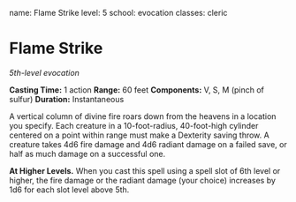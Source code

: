 name: Flame Strike
level: 5
school: evocation
classes: cleric

# Flame Strike
_5th-level evocation_

**Casting Time:** 1 action
**Range:** 60 feet
**Components:** V, S, M (pinch of sulfur)
**Duration:** Instantaneous

A vertical column of divine fire roars down from the heavens in a location you specify. Each creature in a 10-foot-radius, 40-foot-high cylinder centered on a point within range must make a Dexterity saving throw. A creature takes 4d6 fire damage and 4d6 radiant damage on a failed save, or half as much damage on a successful one.

**At Higher Levels.** When you cast this spell using a spell slot of 6th level or higher, the fire damage or the radiant damage (your choice) increases by 1d6 for each slot level above 5th.
